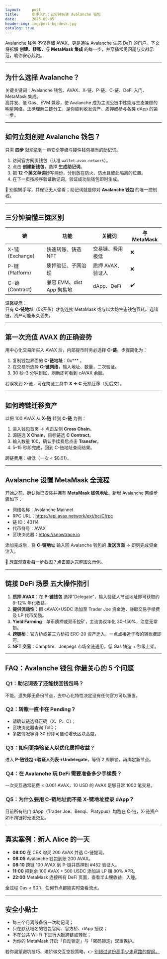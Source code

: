 ```yaml
---
layout:     post
title:      新手入门：五分钟玩转 Avalanche 钱包
date:       2025-09-05
header-img: img/post-bg-desk.jpg
catalog: true
---
```


Avalanche 钱包 不仅存储 AVAX，更是通往 Avalanche 生态 DeFi 的门户。下文将拆解 **创建、转账、与 MetaMask 集成** 的每一步，并穿插常见问题与实战示范，助你安心起跑。

---

## 为什么选择 Avalanche？

关键关键词：Avalanche 钱包、AVAX、X-链、P-链、C-链、DeFi 入门、MetaMask 集成。  
高并发、低 Gas、EVM 兼容，使 Avalanche 成为主流公链中性能与生态兼顾的明星网络。正确理解三链分工，是你顺利收发资产、质押或参与各类 dApp 的第一步。

---

## 如何立刻创建 Avalanche 钱包？

只需 **四步** 就能拿到一串安全等级与硬件钱包相当的助记词。

1. 访问官方网页钱包（认准 `wallet.avax.network`）。
2. 点击 **创建新钱包**，选择 **生成助记词**。
3. 把 **12 个英文单词**抄写两份，分别放在防火、防水且彼此隔离的位置。
4. 在下一页按顺序验证助记词，验证成功后钱包即时生成。

👀 别偷懒手写，并保证无人偷看；助记词就是你对 **Avalanche 钱包** 的唯一控制权。

---

## 三分钟搞懂三链区别

| 链 | 功能 | 关键词 | 与 MetaMask |
|--|--|--|--|
| X-链 (Exchange) | 快速转账、铸造 NFT | 交易链、费用极低 | ❌ |
| P-链 (Platform) | 质押验证、子网治理 | 质押 AVAX、验证人 | ❌ |
| C-链 (Contract) | 兼容 EVM、dist App 聚集地 | dApp、DeFi | ✔️ |

温馨提示：  
只有 **C-链地址**（0x开头）才能连接 MetaMask 或与以太坊生态钱包互转。选错链，资产可能永久丢失。

---

## 第一次充值 AVAX 的正确姿势

用中心化交易所买入 AVAX 后，内部提币时务必选择 **C-链**。步骤简化为：

1. 复制钱包界面的 **C-链地址**：0x*** 。
2. 在交易所选择 **C-链网络**，输入地址、数量，二次验证。
3. 30 秒–3 分钟到账，刷新即可看到 cAVAX 余额。  

若误发到 X-链，可在跨链工具中 **X → C** 无损迁移（见后文）。  

---

## 如何跨链迁移资产

以把 100 AVAX 从 **X-链** 转到 **C-链** 为例：

1. 进入钱包首页 → 点击左侧 **Cross Chain**。
2. 源链选 **X Chain**，目标链选 **C Contract**。
3. 输入数量 100，确认手续费后点击 **Transfer**。
4. 5–15 秒即完成，回到 C-链地址查阅结果。

跨链费用：极低（一次 < $0.01）。

---

## Avalanche 设置 MetaMask 全流程

开始之前，确认你已安装并拥有 **MetaMask 钱包地址**。新增 Avalanche 网络步骤如下：

- 网络名称：Avalanche Mainnet  
- RPC URL：https://api.avax.network/ext/bc/C/rpc  
- 链 ID：43114  
- 代币符号：AVAX  
- 区块浏览器：https://snowtrace.io

添加完成后，将 **C-链地址** 输入回 Avalanche 钱包的 **发送页面** → 即刻完成资金注入。  

👑 [想直观查看每一步截图？点击直达完整图文示例。](https://okxdog.com/)

---

## 链接 DeFi 场景 五大操作指引

1. **质押 AVAX**：在 **P-链钱包** 选择“Delegate”，输入验证人节点地址即可获取约 8–12% 年化收益。  
2. **提供流动性**：把 cAVAX+USDC 添加至 Trader Joe 资金池，赚取交易手续费及 LP 代币奖励。  
3. **Yield Farming**：单币质押或双币挖矿，主流协议年化 30–150%，注意无常损。  
4. **跨链桥**：官方桥或第三方桥把 ERC-20 资产迁入，一点点接近于零的转账费即可。  
5. **NFT 交易**：Campfire、Joepegs 市场全链通用，低 Gas 铸造 + 秒级上架。

---

## FAQ：Avalanche 钱包 你最关心的 5 个问题

### Ｑ1：助记词丢了还能找回钱包吗？
不能。遗失即无备份节点，去中心化特性决定没有任何官方可以重置。

### Ｑ2：转账一直卡在 Pending？
- 请确认链选择正确（X、P、C）；  
- 区块浏览器查询 TxID；  
- 多数情况等待 30 秒即可自动增长区块高度。

### Ｑ3：如何更换验证人以优化质押收益？
进入 **P-链钱包→验证人列表→Undelegate**，等待 2 周解锁，再绑定新节点。

### Ｑ4：在 Avalanche 玩 DeFi 需要准备多少手续费？
一次交互通常花费 < 0.001 AVAX，10 USD 的 AVAX 足够日常 1000 笔交易。

### Ｑ5：为什么要用 C-链地址而不是 X-链地址登录 dApp？
目前所有热门 dApp（Trader Joe、Benqi、Platypus）均跑在 C-链，X-链资产如不跨链将无法交互。

---

## 真实案例：新人 Alice 的一天

- **08:00** 在 CEX 购买 200 AVAX 并选 C-链提现。  
- **08:05** Avalanche 钱包到账 200 AVAX。  
- **08:10** 跨链 100 AVAX 到 P-链并质押到 #452 验证人。  
- **11:00** 把剩余 100 AVAX + 500 USDC 添加进 LP 赚 80% APR。  
- **22:00** MetaMask 连接所有 DeFi 页面，查看半山腰收益，入睡。  

全过程 Gas < $0.1，任何节点都能实时查看流水。

---

## 安全小贴士

- 每三个月离线备份一次助记词；  
- 只在默认域名的钱包官网、官方桥、dApp 授权；  
- 不在公共 Wi-Fi 下进行大额跨链或转账；  
- 为你的 MetaMask 开启「自动锁定」与「密码锁定」双重保护。

若你渴望避坑技巧、进阶做交互空投策略，👉 [别错过这份高手少走弯路的提纲。](https://okxdog.com/)